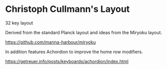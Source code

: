 # Christoph Cullmann's Layout

32 key layout

Derived from the standard Planck layout and ideas from the Miryoku layout.

https://github.com/manna-harbour/miryoku

In addition features Achordion to improve the home row modifiers.

https://getreuer.info/posts/keyboards/achordion/index.html
